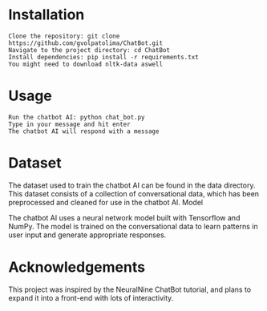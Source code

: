 # Installation

    Clone the repository: git clone https://github.com/gvolpatolima/ChatBot.git
    Navigate to the project directory: cd ChatBot
    Install dependencies: pip install -r requirements.txt
    You might need to download nltk-data aswell

# Usage

    Run the chatbot AI: python chat_bot.py
    Type in your message and hit enter
    The chatbot AI will respond with a message

# Dataset

The dataset used to train the chatbot AI can be found in the data directory. This dataset consists of a collection of conversational data, which has been preprocessed and cleaned for use in the chatbot AI.
Model

The chatbot AI uses a neural network model built with Tensorflow and NumPy. The model is trained on the conversational data to learn patterns in user input and generate appropriate responses.
# Acknowledgements

This project was inspired by the NeuralNine ChatBot tutorial, and plans to expand it into a front-end with lots of interactivity.